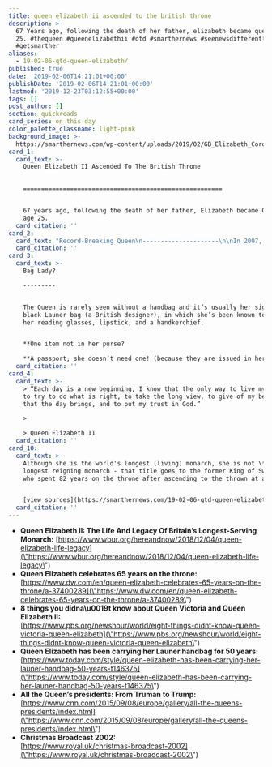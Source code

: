 ```yaml
---
title: queen elizabeth ii ascended to the british throne
description: >-
  67 Years ago, following the death of her father, elizabeth became queen at age
  25. #thequeen #queenelizabethii #otd #smarthernews #seenewsdifferently
  #getsmarther
aliases:
  - 19-02-06-qtd-queen-elizabeth/
published: true
date: '2019-02-06T14:21:01+00:00'
publishDate: '2019-02-06T14:21:01+00:00'
lastmod: '2019-12-23T03:12:55+00:00'
tags: []
post_author: []
section: quickreads
card_series: on this day
color_palette_classname: light-pink
background_image: >-
  https://smarthernews.com/wp-content/uploads/2019/02/GB_Elizabeth_Coronation_Stamp-e1577070675369.jpg
card_1:
  card_text: >-
    Queen Elizabeth II Ascended To The British Throne  
      

    =======================================================


    67 years ago, following the death of her father, Elizabeth became Queen at
    age 25.
  card_citation: ''
card_2:
  card_text: "Record-Breaking Queen\n---------------------\n\nIn 2007, at 81, she became the **oldest British monarch**, beating a record set by Queen Victoria (her paternal great-great-grandmother).\n\nIn 2015, at 88, she became the **world’s oldest monarch.**\_Months later, she passed Queen Victoria again, & became **Britain’s longest-reigning monarch.**"
  card_citation: ''
card_3:
  card_text: >-
    Bag Lady?

    ---------


    The Queen is rarely seen without a handbag and it’s usually her signature
    black Launer bag (a British designer), in which she’s been known to carry
    her reading glasses, lipstick, and a handkerchief.


    **One item not in her purse?  

    **A passport; she doesn’t need one! (because they are issued in her name).
  card_citation: ''
card_4:
  card_text: >-
    > “Each day is a new beginning, I know that the only way to live my life is
    to try to do what is right, to take the long view, to give of my best in all
    that the day brings, and to put my trust in God.”

    > 

    > Queen Elizabeth II
  card_citation: ''
card_10:
  card_text: >-
    Although she is the world's longest (living) monarch, she is not \*yet\* the
    longest reigning monarch - that title goes to the former King of Swaziland,
    who spent 82 years on the throne after ascending to the thrown at age 1.


    [view sources](https://smarthernews.com/19-02-06-qtd-queen-elizabeth/)
  card_citation: ''
---
```

*   **Queen Elizabeth II: The Life And Legacy Of Britain’s Longest-Serving Monarch:** [https://www.wbur.org/hereandnow/2018/12/04/queen-elizabeth-life-legacy](\"https://www.wbur.org/hereandnow/2018/12/04/queen-elizabeth-life-legacy\")
*   **Queen Elizabeth celebrates 65 years on the throne:**  
    [https://www.dw.com/en/queen-elizabeth-celebrates-65-years-on-the-throne/a-37400289](\"https://www.dw.com/en/queen-elizabeth-celebrates-65-years-on-the-throne/a-37400289\")
*   **8 things you didna\\u0019t know about Queen Victoria and Queen Elizabeth II:**  
    [https://www.pbs.org/newshour/world/eight-things-didnt-know-queen-victoria-queen-elizabeth](\"https://www.pbs.org/newshour/world/eight-things-didnt-know-queen-victoria-queen-elizabeth\")
*   **Queen Elizabeth has been carrying her Launer handbag for 50 years:**  
    [https://www.today.com/style/queen-elizabeth-has-been-carrying-her-launer-handbag-50-years-t146375](\"https://www.today.com/style/queen-elizabeth-has-been-carrying-her-launer-handbag-50-years-t146375\")
*   **All the Queen’s presidents: From Truman to Trump:** [https://www.cnn.com/2015/09/08/europe/gallery/all-the-queens-presidents/index.html](\"https://www.cnn.com/2015/09/08/europe/gallery/all-the-queens-presidents/index.html\")
*   **Christmas Broadcast 2002:**  
    [https://www.royal.uk/christmas-broadcast-2002](\"https://www.royal.uk/christmas-broadcast-2002\")